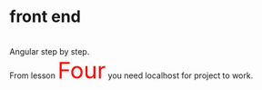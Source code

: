 # front end
<br>
Angular step by step.
<br>
From lesson <span style="font-size:40px; color:red;">Four</span> you need localhost for project to work.
